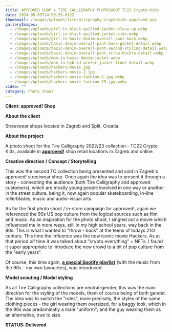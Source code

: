 ```yaml
---
title: APPROVED SHOP x TIRE CALLIGRAPHY PHOTOSHOOT TC22 Crypto Kids
date: 2024-09-05T14:50:29.612Z
thumbnail: /images/uploads/tirecalligraphy-cryptokids-approved.png
galleryImages:
  - /images/uploads/girl-in-black-quilted-jacket-close-up.webp
  - /images/uploads/girl-in-black-quilted-jacket-side.webp
  - /images/uploads/girl-in-basic-denim-overall-pant-back.webp
  - /images/uploads/basic-denim-overall-pant-back-pocket-detail.webp
  - /images/uploads/basic-denim-overall-pant-second-styling-detail.webp
  - /images/uploads/basic-denim-overall-pant-strap-buckle-detail.webp
  - /images/uploads/man-in-basic-denim-jacket.webp
  - /images/uploads/man-in-hybrid-winter-jacket-front-detail.webp
  - /images/uploads/hackers-movie.jpg
  - /images/uploads/hackers-movie-2.jpg
  - /images/uploads/hackers-movie-fashion-1.jpg.webp
  - /images/uploads/hackers-movie-fashion-15.jpg.webp
video: ""
category: Photo shoot
---
```

**Client: approved! Shop**

**About the client** 

Streetwear shops located in Zagreb and Split, Croatia.

**About the project**

A photo shoot for the Tire Calligraphy 2022/23 collection - TC22 Crypto Kids, available in **[approved!](https://approved.style/asortiman/muskarci-brandovi-tire-calligraphy/143)** shop retail locations in Zagreb and online. 

**Creative direction / Concept / Storytelling**

This was the second TC collection being presented and sold in Zagreb's approved! streetwear shop. Once again the idea was to present it through a story - connecting the audience (both Tire Calligraphy and approved customers), which are mostly young people involved in one way or another in the street culture, being it, now again popular skateboarding, in-line rollerblades, music and audio-visual arts.  

As for the first photo shoot / in-store campaign for approved!, again we referenced the 90s US pop culture from the logical sources such as film and music. As an inspiration for the photo shoot, I singled out a movie which influenced me in more ways, still in my high school years, way back in the 90s. This is what I wanted to "throw - back" at the teens of todays 21st century. This time the influence was the now iconic movie Hackers. As at that period oif time it was talked about "crypto everything" + NFTs, I found it super appropriate to introduce the new crowd to a bit of pop culture from the "early years". 

Of course, this time again, **[a special Spotify playlist](https://open.spotify.com/user/45x6aikpn8hg9ziczww1q5gku?si=b1c846b98b824752&nd=1)** (with the music from the 90s - my own favourites), was introduced.         

**Model scouting / Model styling** 

As all Tire Calligraphy collections are neutral-gender, this was the main direction for the styling of the models, them of course being of both gender. The idea was to switch the "roles", more precisely, the styles of the same clothing pieces - the girl wearing them oversized, for a baggy look, which in the 90s was predominatly a male "uniform"; and the guy wearing them as an alternative, true to size.

**STATUS: Delivered**